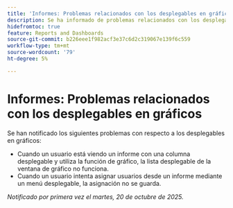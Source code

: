 ```yaml
---
title: 'Informes: Problemas relacionados con los desplegables en gráficos'
description: Se ha informado de problemas relacionados con los desplegables en los gráficos.
hidefromtoc: true
feature: Reports and Dashboards
source-git-commit: b226eee1f982acf3e37c6d2c319067e139f6c559
workflow-type: tm+mt
source-wordcount: '79'
ht-degree: 5%

---
```



# Informes: Problemas relacionados con los desplegables en gráficos

Se han notificado los siguientes problemas con respecto a los desplegables en gráficos:

* Cuando un usuario está viendo un informe con una columna desplegable y utiliza la función de gráfico, la lista desplegable de la ventana de gráfico no funciona.
* Cuando un usuario intenta asignar usuarios desde un informe mediante un menú desplegable, la asignación no se guarda.

_Notificado por primera vez el martes, 20 de octubre de 2025._

